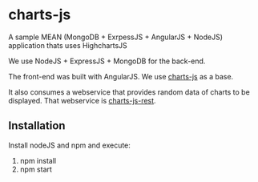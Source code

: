 # charts-js 

A sample  MEAN (MongoDB + ExrpessJS + AngularJS + NodeJS) application thats uses HighchartsJS

We use NodeJS + ExpressJS + MongoDB for the back-end.

The front-end  was built with AngularJS. We use [charts-js](https://github.com/mmontes11/charts-js) as a base.

It also consumes a webservice that provides random data of charts to be displayed. That webservice is 
[charts-js-rest](https://github.com/mmontes11/charts-js-rest).

## Installation

Install nodeJS and npm and execute:

1. npm install
2. npm start
